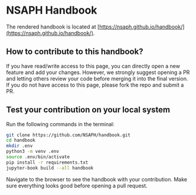 # NSAPH Handbook

The rendered handbook is located at [https://nsaph.github.io/handbook/](https://nsaph.github.io/handbook/). 

## How to contribute to this handbook?

If you have read/write access to this page, you can directly open a new feature and add your changes. However, we strongly suggest opening a PR and letting others review your code before merging it into the final version. If you do not have access to this page, please fork the repo and submit a PR. 

## Test your contribution on your local system

Run the following commands in the terminal:

```bash
git clone https://github.com/NSAPH/handbook.git
cd handbook
mkdir .env
python3 -m venv .env
source .env/bin/activate
pip install -r requirements.txt
jupyter-book build --all handbook
```
Navigate to the browser to see the handbook with your contribution. Make sure everything looks good before opening a pull request.